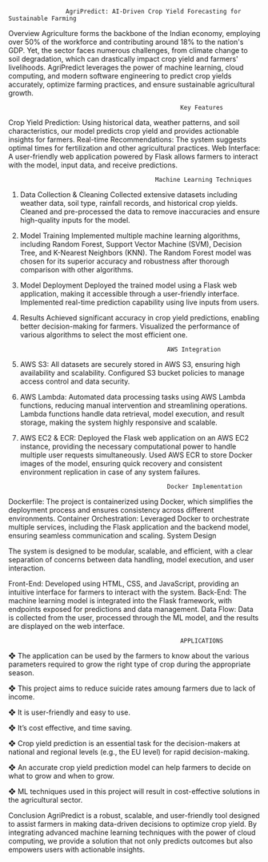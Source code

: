                     AgriPredict: AI-Driven Crop Yield Forecasting for Sustainable Farming

Overview
Agriculture forms the backbone of the Indian economy, employing over 50% of the workforce and contributing around 18% to the nation's GDP. Yet, the sector faces numerous challenges, from climate change to soil degradation, which can drastically impact crop yield and farmers' livelihoods. AgriPredict leverages the power of machine learning, cloud computing, and modern software engineering to predict crop yields accurately, optimize farming practices, and ensure sustainable agricultural growth.

                                                    Key Features
Crop Yield Prediction: Using historical data, weather patterns, and soil characteristics, our model predicts crop yield and provides actionable insights for farmers.
Real-time Recommendations: The system suggests optimal times for fertilization and other agricultural practices.
Web Interface: A user-friendly web application powered by Flask allows farmers to interact with the model, input data, and receive predictions.

                                             Machine Learning Techniques

1. Data Collection & Cleaning
Collected extensive datasets including weather data, soil type, rainfall records, and historical crop yields.
Cleaned and pre-processed the data to remove inaccuracies and ensure high-quality inputs for the model.
2. Model Training
Implemented multiple machine learning algorithms, including Random Forest, Support Vector Machine (SVM), Decision Tree, and K-Nearest Neighbors (KNN).
The Random Forest model was chosen for its superior accuracy and robustness after thorough comparison with other algorithms.
3. Model Deployment
Deployed the trained model using a Flask web application, making it accessible through a user-friendly interface.
Implemented real-time prediction capability using live inputs from users.
4. Results
Achieved significant accuracy in crop yield predictions, enabling better decision-making for farmers.
Visualized the performance of various algorithms to select the most efficient one.

                                                AWS Integration
1. AWS S3:
All datasets are securely stored in AWS S3, ensuring high availability and scalability.
Configured S3 bucket policies to manage access control and data security.
2. AWS Lambda:
Automated data processing tasks using AWS Lambda functions, reducing manual intervention and streamlining operations.
Lambda functions handle data retrieval, model execution, and result storage, making the system highly responsive and scalable.
3. AWS EC2 & ECR:
Deployed the Flask web application on an AWS EC2 instance, providing the necessary computational power to handle multiple user requests simultaneously.
Used AWS ECR to store Docker images of the model, ensuring quick recovery and consistent environment replication in case of any system failures.

                                                Docker Implementation
Dockerfile: The project is containerized using Docker, which simplifies the deployment process and ensures consistency across different environments.
Container Orchestration: Leveraged Docker to orchestrate multiple services, including the Flask application and the backend model, ensuring seamless communication and scaling.
System Design

The system is designed to be modular, scalable, and efficient, with a clear separation of concerns between data handling, model execution, and user interaction.

Front-End: Developed using HTML, CSS, and JavaScript, providing an intuitive interface for farmers to interact with the system.
Back-End: The machine learning model is integrated into the Flask framework, with endpoints exposed for predictions and data management.
Data Flow: Data is collected from the user, processed through the ML model, and the results are displayed on the web interface.

                                                    APPLICATIONS

❖	The application can be used by the farmers to know about the various parameters required to grow the right type of crop during the appropriate season.

❖	This project aims to reduce suicide rates amoung farmers due to lack of income.

❖	It is user-friendly and easy to use.

❖	It’s cost effective, and time saving.

❖	Crop yield prediction is an essential task for the decision-makers at national and regional levels (e.g., the EU level) for rapid decision-making. 

❖	An accurate crop yield prediction model can help farmers to decide on what to grow and when to grow.

❖	ML techniques used in this project will result in cost-effective solutions in the agricultural sector.


Conclusion
AgriPredict is a robust, scalable, and user-friendly tool designed to assist farmers in making data-driven decisions to optimize crop yield. By integrating advanced machine learning techniques with the power of cloud computing, we provide a solution that not only predicts outcomes but also empowers users with actionable insights.

